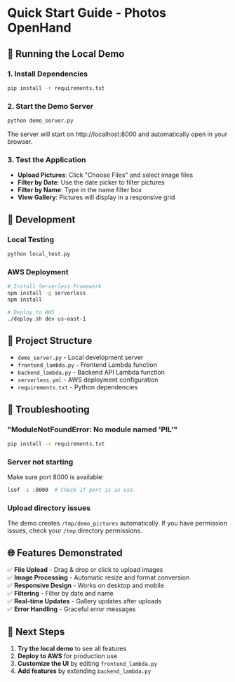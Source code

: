 

# Quick Start Guide - Photos OpenHand

## 🚀 Running the Local Demo

### 1. Install Dependencies
```bash
pip install -r requirements.txt
```

### 2. Start the Demo Server
```bash
python demo_server.py
```

The server will start on http://localhost:8000 and automatically open in your browser.

### 3. Test the Application
- **Upload Pictures**: Click "Choose Files" and select image files
- **Filter by Date**: Use the date picker to filter pictures
- **Filter by Name**: Type in the name filter box
- **View Gallery**: Pictures will display in a responsive grid

## 🔧 Development

### Local Testing
```bash
python local_test.py
```

### AWS Deployment
```bash
# Install Serverless Framework
npm install -g serverless
npm install

# Deploy to AWS
./deploy.sh dev us-east-1
```

## 📁 Project Structure
- `demo_server.py` - Local development server
- `frontend_lambda.py` - Frontend Lambda function
- `backend_lambda.py` - Backend API Lambda function
- `serverless.yml` - AWS deployment configuration
- `requirements.txt` - Python dependencies

## 🐛 Troubleshooting

### "ModuleNotFoundError: No module named 'PIL'"
```bash
pip install -r requirements.txt
```

### Server not starting
Make sure port 8000 is available:
```bash
lsof -i :8000  # Check if port is in use
```

### Upload directory issues
The demo creates `/tmp/demo_pictures` automatically. If you have permission issues, check your `/tmp` directory permissions.

## 🌐 Features Demonstrated

✅ **File Upload** - Drag & drop or click to upload images  
✅ **Image Processing** - Automatic resize and format conversion  
✅ **Responsive Design** - Works on desktop and mobile  
✅ **Filtering** - Filter by date and name  
✅ **Real-time Updates** - Gallery updates after uploads  
✅ **Error Handling** - Graceful error messages  

## 📝 Next Steps

1. **Try the local demo** to see all features
2. **Deploy to AWS** for production use
3. **Customize the UI** by editing `frontend_lambda.py`
4. **Add features** by extending `backend_lambda.py`


